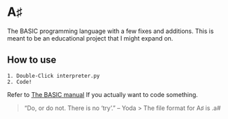 # A♯
The BASIC programming language with a few fixes and additions. This is meant to be an educational project that I might expand on.
## How to use
```BASIC
1. Double-Click interpreter.py
2. Code!
```
Refer to [The BASIC manual](http://www.bitsavers.org/pdf/phaseOneSystems/oasis/BASIC_Language_Reference_Manual_Mar80.pdf) If you actually want to code something.
> “Do, or do not. There is no ‘try’.” – Yoda >
The file format for A♯ is .a#
